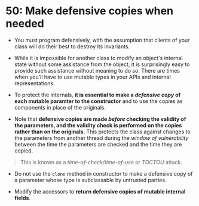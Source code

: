 # 50: Make defensive copies when needed

* You must program defensively, with the assumption that clients of your class will do their best to destroy its invariants.

* While it is impossible for another class to modify an object's internal state without some assistance from the object, it is surprisingly easy to provide such assistance without meaning to do so. There are times when you'll have to use mutable types in your APIs and internal representations.

* To protect the internals, **it is essential to make a _defensive copy_ of each mutable paramter to the constructor** and to use the copies as components in place of the originals.

* Note that **defensive copies are made _before_ checking the validity of the parameters, and the validity check is performed on the copies rather than on the originals**. This protects the class against changes to the parameters from another thread during the *window of vulnerability* between the time the parameters are checked and the time they are copied.

> This is known as a *time-of-check/time-of-use* or *TOCTOU* attack.

* Do not use the `clone` method in constructor to make a defensive copy of a parameter whose type is subclassable by untrusted parties.

* Modify the accessors to **return defensive copies of mutable internal fields**.

